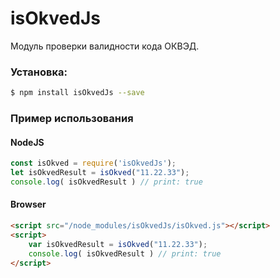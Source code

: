 # isOkvedJs

Модуль проверки валидности кода ОКВЭД.

### Установка:
```sh
$ npm install isOkvedJs --save
```

### Пример использования
#### NodeJS
```js
const isOkved = require('isOkvedJs');
let isOkvedResult = isOkved("11.22.33");
console.log( isOkvedResult ) // print: true
```
#### Browser
```html
<script src="/node_modules/isOkvedJs/isOkved.js"></script>
<script>
    var isOkvedResult = isOkved("11.22.33");
    console.log( isOkvedResult ) // print: true
</script>
```